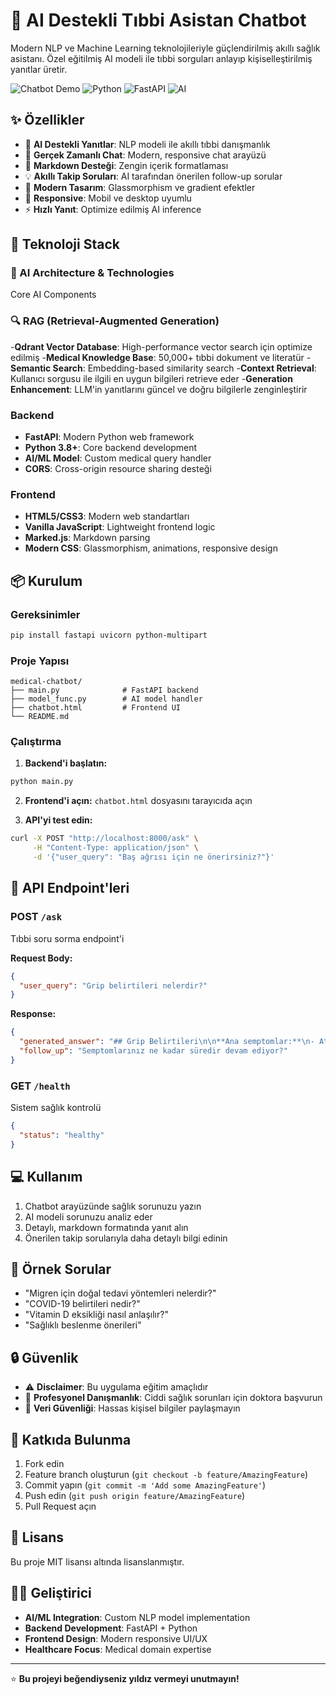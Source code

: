 # 🏥 AI Destekli Tıbbi Asistan Chatbot

Modern NLP ve Machine Learning teknolojileriyle güçlendirilmiş akıllı sağlık asistanı. Özel eğitilmiş AI modeli ile tıbbi sorguları anlayıp kişiselleştirilmiş yanıtlar üretir.

![Chatbot Demo](https://img.shields.io/badge/Status-Active-brightgreen) ![Python](https://img.shields.io/badge/Python-3.8+-blue) ![FastAPI](https://img.shields.io/badge/FastAPI-Latest-00a693) ![AI](https://img.shields.io/badge/AI-NLP%20%7C%20ML-purple)

## ✨ Özellikler

- 🤖 **AI Destekli Yanıtlar**: NLP modeli ile akıllı tıbbi danışmanlık
- 💬 **Gerçek Zamanlı Chat**: Modern, responsive chat arayüzü
- 📝 **Markdown Desteği**: Zengin içerik formatlaması
- 💡 **Akıllı Takip Soruları**: AI tarafından önerilen follow-up sorular
- 🎨 **Modern Tasarım**: Glassmorphism ve gradient efektler
- 📱 **Responsive**: Mobil ve desktop uyumlu
- ⚡ **Hızlı Yanıt**: Optimize edilmiş AI inference

## 🚀 Teknoloji Stack

### 🧠 AI Architecture & Technologies
Core AI Components
### 🔍 RAG (Retrieval-Augmented Generation)

-**Qdrant Vector Database**: High-performance vector search için optimize edilmiş
-**Medical Knowledge Base**: 50,000+ tıbbi dokument ve literatür
-**Semantic Search**: Embedding-based similarity search
-**Context Retrieval**: Kullanıcı sorgusu ile ilgili en uygun bilgileri retrieve eder
-**Generation Enhancement**: LLM'in yanıtlarını güncel ve doğru bilgilerle zenginleştirir

### Backend
- **FastAPI**: Modern Python web framework
- **Python 3.8+**: Core backend development
- **AI/ML Model**: Custom medical query handler
- **CORS**: Cross-origin resource sharing desteği

### Frontend
- **HTML5/CSS3**: Modern web standartları
- **Vanilla JavaScript**: Lightweight frontend logic
- **Marked.js**: Markdown parsing
- **Modern CSS**: Glassmorphism, animations, responsive design

## 📦 Kurulum

### Gereksinimler
```bash
pip install fastapi uvicorn python-multipart
```

### Proje Yapısı
```
medical-chatbot/
├── main.py              # FastAPI backend
├── model_func.py        # AI model handler
├── chatbot.html         # Frontend UI
└── README.md
```

### Çalıştırma
1. **Backend'i başlatın:**
```bash
python main.py
```

2. **Frontend'i açın:**
`chatbot.html` dosyasını tarayıcıda açın

3. **API'yi test edin:**
```bash
curl -X POST "http://localhost:8000/ask" \
     -H "Content-Type: application/json" \
     -d '{"user_query": "Baş ağrısı için ne önerirsiniz?"}'
```

## 🔧 API Endpoint'leri

### POST `/ask`
Tıbbi soru sorma endpoint'i

**Request Body:**
```json
{
  "user_query": "Grip belirtileri nelerdir?"
}
```

**Response:**
```json
{
  "generated_answer": "## Grip Belirtileri\n\n**Ana semptomlar:**\n- Ateş\n- Baş ağrısı\n- Kas ağrıları",
  "follow_up": "Semptomlarınız ne kadar süredir devam ediyor?"
}
```

### GET `/health`
Sistem sağlık kontrolü
```json
{
  "status": "healthy"
}
```

## 💻 Kullanım

1. Chatbot arayüzünde sağlık sorunuzu yazın
2. AI modeli sorunuzu analiz eder
3. Detaylı, markdown formatında yanıt alın
4. Önerilen takip sorularıyla daha detaylı bilgi edinin

## 🎯 Örnek Sorular

- "Migren için doğal tedavi yöntemleri nelerdir?"
- "COVID-19 belirtileri nedir?"
- "Vitamin D eksikliği nasıl anlaşılır?"
- "Sağlıklı beslenme önerileri"

## 🔒 Güvenlik

- ⚠️ **Disclaimer**: Bu uygulama eğitim amaçlıdır
- 🏥 **Profesyonel Danışmanlık**: Ciddi sağlık sorunları için doktora başvurun
- 🔐 **Veri Güvenliği**: Hassas kişisel bilgiler paylaşmayın

## 🤝 Katkıda Bulunma

1. Fork edin
2. Feature branch oluşturun (`git checkout -b feature/AmazingFeature`)
3. Commit yapın (`git commit -m 'Add some AmazingFeature'`)
4. Push edin (`git push origin feature/AmazingFeature`)
5. Pull Request açın

## 📝 Lisans

Bu proje MIT lisansı altında lisanslanmıştır.

## 👨‍💻 Geliştirici

- **AI/ML Integration**: Custom NLP model implementation
- **Backend Development**: FastAPI + Python
- **Frontend Design**: Modern responsive UI/UX
- **Healthcare Focus**: Medical domain expertise

---

⭐ **Bu projeyi beğendiyseniz yıldız vermeyi unutmayın!**
